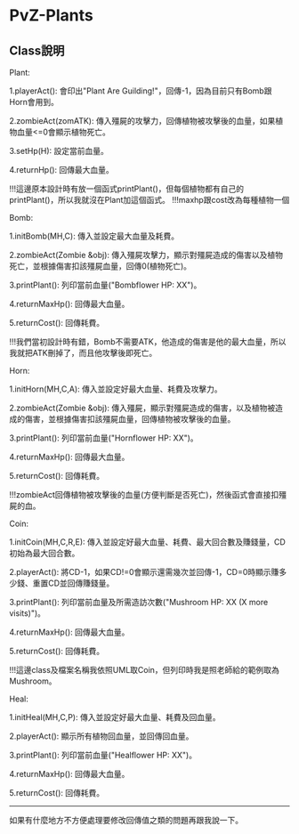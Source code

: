 # PvZ-Plants

Class說明
---------------------------------------------------------------------------------------------------------------
Plant:

1.playerAct(): 會印出"Plant Are Guilding!"，回傳-1，因為目前只有Bomb跟Horn會用到。

2.zombieAct(zomATK): 傳入殭屍的攻擊力，回傳植物被攻擊後的血量，如果植物血量<=0會顯示植物死亡。

3.setHp(H): 設定當前血量。

4.returnHp(): 回傳最大血量。

!!!這邊原本設計時有放一個函式printPlant()，但每個植物都有自己的printPlant()，所以我就沒在Plant加這個函式。
!!!maxhp跟cost改為每種植物一個

Bomb:

1.initBomb(MH,C): 傳入並設定最大血量及耗費。

2.zombieAct(Zombie &obj): 傳入殭屍攻擊力，顯示對殭屍造成的傷害以及植物死亡，並根據傷害扣該殭屍血量，回傳0(植物死亡)。

3.printPlant(): 列印當前血量("Bombflower HP: XX")。

4.returnMaxHp(): 回傳最大血量。

5.returnCost(): 回傳耗費。

!!!我們當初設計時有錯，Bomb不需要ATK，他造成的傷害是他的最大血量，所以我就把ATK刪掉了，而且他攻擊後即死亡。


Horn:

1.initHorn(MH,C,A): 傳入並設定好最大血量、耗費及攻擊力。

2.zombieAct(Zombie &obj): 傳入殭屍，顯示對殭屍造成的傷害，以及植物被造成的傷害，並根據傷害扣該殭屍血量，回傳植物被攻擊後的血量。

3.printPlant(): 列印當前血量("Hornflower HP: XX")。

4.returnMaxHp(): 回傳最大血量。

5.returnCost(): 回傳耗費。

!!!zombieAct回傳植物被攻擊後的血量(方便判斷是否死亡)，然後函式會直接扣殭屍的血。


Coin:

1.initCoin(MH,C,R,E): 傳入並設定好最大血量、耗費、最大回合數及賺錢量，CD初始為最大回合數。

2.playerAct(): 將CD-1，如果CD!=0會顯示還需幾次並回傳-1，CD=0時顯示賺多少錢、重置CD並回傳賺錢量。

3.printPlant(): 列印當前血量及所需造訪次數("Mushroom HP: XX (X more visits)")。

4.returnMaxHp(): 回傳最大血量。

5.returnCost(): 回傳耗費。

!!!這邊class及檔案名稱我依照UML取Coin，但列印時我是照老師給的範例取為Mushroom。


Heal:

1.initHeal(MH,C,P): 傳入並設定好最大血量、耗費及回血量。

2.playerAct(): 顯示所有植物回血量，並回傳回血量。

3.printPlant(): 列印當前血量("Healflower HP: XX")。

4.returnMaxHp(): 回傳最大血量。

5.returnCost(): 回傳耗費。

---------------------------------------------------------------------------------------------------------------

如果有什麼地方不方便處理要修改回傳值之類的問題再跟我說一下。

